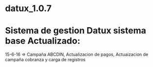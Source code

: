 # datux_1.0.7
Sistema de gestion Datux
sistema base
Actualizado:
=============
15-6-16 => Campaña ABCDIN, Actualizacion de pagos, Actuaizacion de campaña cobranza y carga de registros
